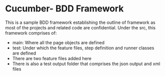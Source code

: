 # Cucumber- BDD Framework

This is a sample BDD framework establishing the outline of framework as most of the projects and related code are confidential.
Under the src, this framework comprises of:
- main: Where all the page objects are defined
- test: Under which the feature files, step definition and runner classes are defined
- There are two feature files added here 
- There is also a test output folder that comprises the json output and xml files 
